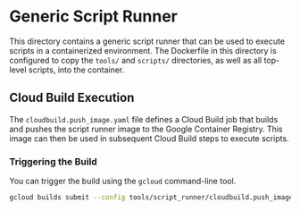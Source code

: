 # Generic Script Runner

This directory contains a generic script runner that can be used to execute scripts in a containerized environment. The Dockerfile in this directory is configured to copy the `tools/` and `scripts/` directories, as well as all top-level scripts, into the container.

## Cloud Build Execution

The `cloudbuild.push_image.yaml` file defines a Cloud Build job that builds and pushes the script runner image to the Google Container Registry. This image can then be used in subsequent Cloud Build steps to execute scripts.

### Triggering the Build

You can trigger the build using the `gcloud` command-line tool.

```bash
gcloud builds submit --config tools/script_runner/cloudbuild.push_image.yaml --project=datcom-ci
```
